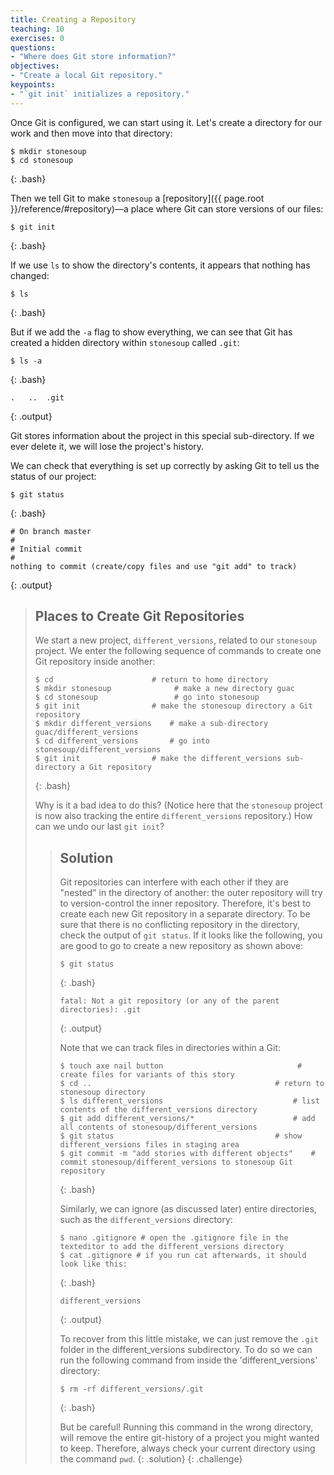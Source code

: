```yaml
---
title: Creating a Repository
teaching: 10
exercises: 0
questions:
- "Where does Git store information?"
objectives:
- "Create a local Git repository."
keypoints:
- "`git init` initializes a repository."
---
```


Once Git is configured,
we can start using it.
Let's create a directory for our work and then move into that directory:

~~~
$ mkdir stonesoup
$ cd stonesoup
~~~
{: .bash}

Then we tell Git to make `stonesoup` a [repository]({{ page.root }}/reference/#repository)—a place where
Git can store versions of our files:

~~~
$ git init
~~~
{: .bash}

If we use `ls` to show the directory's contents,
it appears that nothing has changed:

~~~
$ ls
~~~
{: .bash}

But if we add the `-a` flag to show everything,
we can see that Git has created a hidden directory within `stonesoup` called `.git`:

~~~
$ ls -a
~~~
{: .bash}

~~~
.	..	.git
~~~
{: .output}

Git stores information about the project in this special sub-directory.
If we ever delete it,
we will lose the project's history.

We can check that everything is set up correctly
by asking Git to tell us the status of our project:

~~~
$ git status
~~~
{: .bash}

~~~
# On branch master
#
# Initial commit
#
nothing to commit (create/copy files and use "git add" to track)
~~~
{: .output}

> ## Places to Create Git Repositories
>
> We start a new project, `different_versions`, related to our `stonesoup` project.
> We enter the following sequence of commands to
> create one Git repository inside another:
>
> ~~~
> $ cd                      # return to home directory
> $ mkdir stonesoup              # make a new directory guac
> $ cd stonesoup                 # go into stonesoup
> $ git init                # make the stonesoup directory a Git repository
> $ mkdir different_versions    # make a sub-directory guac/different_versions
> $ cd different_versions       # go into stonesoup/different_versions
> $ git init                # make the different_versions sub-directory a Git repository
> ~~~
> {: .bash}
>
> Why is it a bad idea to do this? (Notice here that the `stonesoup` project is now also tracking the entire `different_versions` repository.)
> How can we undo our last `git init`?
>
> > ## Solution
> >
> > Git repositories can interfere with each other if they are "nested" in the
> > directory of another: the outer repository will try to version-control 
> > the inner repository. Therefore, it's best to create each new Git
> > repository in a separate directory. To be sure that there is no conflicting
> > repository in the directory, check the output of `git status`. If it looks
> > like the following, you are good to go to create a new repository as shown 
> > above:
> >
> > ~~~
> > $ git status
> > ~~~
> > {: .bash}
> > ~~~
> > fatal: Not a git repository (or any of the parent directories): .git
> > ~~~
> > {: .output}
> >
> > Note that we can track files in directories within a Git:
> >
> > ~~~
> > $ touch axe nail button                              # create files for variants of this story
> > $ cd ..                                         # return to stonesoup directory
> > $ ls different_versions                             # list contents of the different_versions directory
> > $ git add different_versions/*                      # add all contents of stonesoup/different_versions
> > $ git status                                    # show different_versions files in staging area
> > $ git commit -m "add stories with different objects"    # commit stonesoup/different_versions to stonesoup Git repository
> > ~~~
> > {: .bash}
> >
> > Similarly, we can ignore (as discussed later) entire directories, such as the `different_versions` directory:
> >
> > ~~~
> > $ nano .gitignore # open the .gitignore file in the texteditor to add the different_versions directory
> > $ cat .gitignore # if you run cat afterwards, it should look like this:
> > ~~~
> > {: .bash}
> >
> > ~~~
> > different_versions
> > ~~~
> > {: .output}
> >
> > To recover from this little mistake, we can just remove the `.git`
> > folder in the different_versions subdirectory. To do so we can run the following command from inside the 'different_versions' directory:
> >
> > ~~~
> > $ rm -rf different_versions/.git
> > ~~~
> > {: .bash}
> >
> > But be careful! Running this command in the wrong directory, will remove
> > the entire git-history of a project you might wanted to keep. Therefore, always check your current directory using the
> > command `pwd`.
> {: .solution}
{: .challenge}
